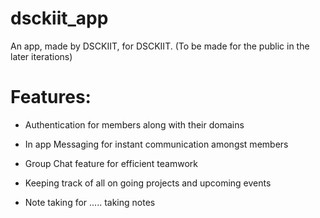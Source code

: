 # dsckiit_app

An app, made by DSCKIIT, for DSCKIIT.
(To be made for the public in the later iterations)

# Features:
  * Authentication for members along with their domains
  
  
  * In app Messaging for instant communication amongst members
  
  
  * Group Chat feature for efficient teamwork
  
  
  * Keeping track of all on going projects and upcoming events
  
  
  * Note taking for ..... taking notes
